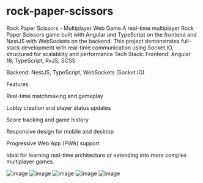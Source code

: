 # rock-paper-scissors
Rock Paper Scissors - Multiplayer Web Game  A real-time multiplayer Rock Paper Scissors game built with Angular and TypeScript on the frontend and NestJS with WebSockets on the backend. This project demonstrates full-stack development with real-time communication using Socket.IO, structured for scalability and performance
Tech Stack:
Frontend: Angular 18, TypeScript, RxJS, SCSS

Backend: NestJS, TypeScript, WebSockets (Socket.IO)

Features:

Real-time matchmaking and gameplay

Lobby creation and player status updates

Score tracking and game history

Responsive design for mobile and desktop

Progressive Web App (PWA) support

Ideal for learning real-time architecture or extending into more complex multiplayer games.

![image](https://github.com/user-attachments/assets/b29c8543-ae73-4dbd-8781-56c99a13ae72)
![image](https://github.com/user-attachments/assets/0492ebec-2e1a-4cad-883b-f7f650a52af6)
![image](https://github.com/user-attachments/assets/3f63b086-6cc8-46ae-825a-da95791fd6bc)
![image](https://github.com/user-attachments/assets/2854da5f-2513-4e3c-8a58-650075bdd3da)
![image](https://github.com/user-attachments/assets/f5379d8a-98d5-4029-a242-746d1b5e3441)

